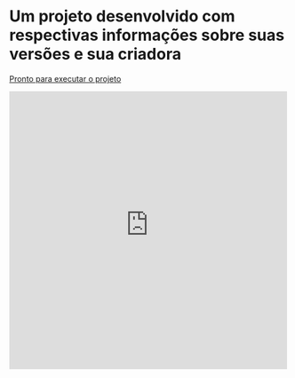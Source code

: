 # Um projeto desenvolvido com respectivas informações sobre suas versões e sua criadora

<a href="https://gustavocarvalhorodrigues.github.io/projeto-android/">Pronto para executar o projeto</a>
<iframe  src="https://gustavocarvalhorodrigues.github.io/projeto-android/" frameborder="0" height="500" width="500">Executar</iframe>